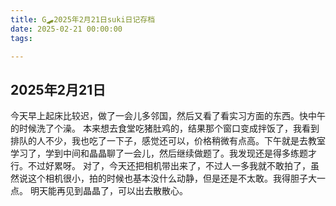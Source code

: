 ```yaml
---
title: G🛹2025年2月21日suki日记存档
date: 2025-02-21 00:00:00
tags:

---
```


## 2025年2月21日
今天早上起床比较迟，做了一会儿多邻国，然后又看了看实习方面的东西。快中午的时候洗了个澡。
本来想去食堂吃猪肚鸡的，结果那个窗口变成拌饭了，我看到排队的人不少，我也吃了一下子，感觉还可以，价格稍微有点高。下午就是去教室学习了，学到中间和晶晶聊了一会儿，然后继续做题了。我发现还是得多练题才行。不过好累呀。
对了，今天还把相机带出来了，不过人一多我就不敢拍了，虽然说这个相机很小，拍的时候也基本没什么动静，但是还是不太敢。我得胆子大一点。
明天能再见到晶晶了，可以出去散散心。